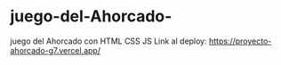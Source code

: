 # juego-del-Ahorcado-
juego del Ahorcado con HTML CSS JS
 Link al deploy:  https://proyecto-ahorcado-g7.vercel.app/
